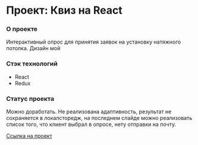 # Проект: Квиз на React

### О проекте
Интерактивный опрос для принятия заявок на установку натяжного потолка. Дизайн мой
 
### Стэк технологий
* React
* Redux

### Статус проекта
Можно доработать. Не реализована адаптивность, результат не сохраняется в локалсторедж, на последнем слайде можно реализовать список того, что клиент выбрал в опросе, нету отправки на почту. 

[Ссылка на проект](https://qwelip.github.io/react-quiz/)
